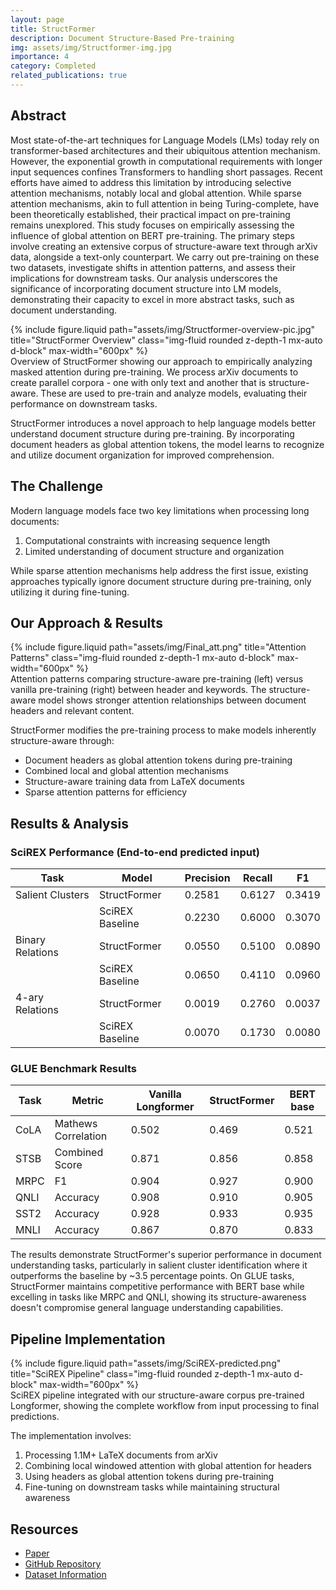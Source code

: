 ```yaml
---
layout: page
title: StructFormer
description: Document Structure-Based Pre-training
img: assets/img/Structformer-img.jpg
importance: 4
category: Completed
related_publications: true
---
```


## Abstract

Most state-of-the-art techniques for Language Models (LMs) today rely on transformer-based architectures and their ubiquitous attention mechanism. However, the exponential growth in computational requirements with longer input sequences confines Transformers to handling short passages. Recent efforts have aimed to address this limitation by introducing selective attention mechanisms, notably local and global attention. While sparse attention mechanisms, akin to full attention in being Turing-complete, have been theoretically established, their practical impact on pre-training remains unexplored. This study focuses on empirically assessing the influence of global attention on BERT pre-training. The primary steps involve creating an extensive corpus of structure-aware text through arXiv data, alongside a text-only counterpart. We carry out pre-training on these two datasets, investigate shifts in attention patterns, and assess their implications for downstream tasks. Our analysis underscores the significance of incorporating document structure into LM models, demonstrating their capacity to excel in more abstract tasks, such as document understanding.



<div class="row">
   <div class="col-sm mt-3 mt-md-0">
       {% include figure.liquid path="assets/img/Structformer-overview-pic.jpg" title="StructFormer Overview" class="img-fluid rounded z-depth-1 mx-auto d-block" max-width="600px" %}
   </div>
</div>
<div class="caption">
   Overview of StructFormer showing our approach to empirically analyzing masked attention during pre-training. We process arXiv documents to create parallel corpora - one with only text and another that is structure-aware. These are used to pre-train and analyze models, evaluating their performance on downstream tasks.
</div>

StructFormer introduces a novel approach to help language models better understand document structure during pre-training. By incorporating document headers as global attention tokens, the model learns to recognize and utilize document organization for improved comprehension.

## The Challenge

Modern language models face two key limitations when processing long documents:

1. Computational constraints with increasing sequence length
2. Limited understanding of document structure and organization

While sparse attention mechanisms help address the first issue, existing approaches typically ignore document structure during pre-training, only utilizing it during fine-tuning.

## Our Approach & Results

<div class="row">
   <div class="col-sm mt-3 mt-md-0">
       {% include figure.liquid path="assets/img/Final_att.png" title="Attention Patterns" class="img-fluid rounded z-depth-1 mx-auto d-block" max-width="600px"  %}
   </div>
</div>
<div class="caption">
   Attention patterns comparing structure-aware pre-training (left) versus vanilla pre-training (right) between header and keywords. The structure-aware model shows stronger attention relationships between document headers and relevant content.
</div>

StructFormer modifies the pre-training process to make models inherently structure-aware through:

- Document headers as global attention tokens during pre-training
- Combined local and global attention mechanisms
- Structure-aware training data from LaTeX documents
- Sparse attention patterns for efficiency

## Results & Analysis

### SciREX Performance (End-to-end predicted input)

| Task | Model | Precision | Recall | F1 |
|------|-------|-----------|--------|----| 
| Salient Clusters | StructFormer | 0.2581 | 0.6127 | 0.3419 |
| | SciREX Baseline | 0.2230 | 0.6000 | 0.3070 |
| Binary Relations | StructFormer | 0.0550 | 0.5100 | 0.0890 |
| | SciREX Baseline | 0.0650 | 0.4110 | 0.0960 |
| 4-ary Relations | StructFormer | 0.0019 | 0.2760 | 0.0037 |
| | SciREX Baseline | 0.0070 | 0.1730 | 0.0080 |

### GLUE Benchmark Results

| Task | Metric | Vanilla Longformer | StructFormer | BERT base |
|------|--------|-------------------|--------------|-----------|
| CoLA | Mathews Correlation | 0.502 | 0.469 | 0.521 |
| STSB | Combined Score | 0.871 | 0.856 | 0.858 |
| MRPC | F1 | 0.904 | 0.927 | 0.900 |
| QNLI | Accuracy | 0.908 | 0.910 | 0.905 |
| SST2 | Accuracy | 0.928 | 0.933 | 0.935 |
| MNLI | Accuracy | 0.867 | 0.870 | 0.833 |

The results demonstrate StructFormer's superior performance in document understanding tasks, particularly in salient cluster identification where it outperforms the baseline by ~3.5 percentage points. On GLUE tasks, StructFormer maintains competitive performance with BERT base while excelling in tasks like MRPC and QNLI, showing its structure-awareness doesn't compromise general language understanding capabilities.

## Pipeline Implementation

<div class="row">
   <div class="col-sm mt-3 mt-md-0">
       {% include figure.liquid path="assets/img/SciREX-predicted.png" title="SciREX Pipeline" class="img-fluid rounded z-depth-1 mx-auto d-block" max-width="600px" %}
   </div>
</div>
<div class="caption">
   SciREX pipeline integrated with our structure-aware corpus pre-trained Longformer, showing the complete workflow from input processing to final predictions.
</div>

The implementation involves:

1. Processing 1.1M+ LaTeX documents from arXiv
2. Combining local windowed attention with global attention for headers
3. Using headers as global attention tokens during pre-training
4. Fine-tuning on downstream tasks while maintaining structural awareness

## Resources

- [Paper](https://arxiv.org/abs/2411.16618)
- [GitHub Repository](https://github.com/KaustubhP11/StructFormer)
- [Dataset Information](https://arxiv.org/)